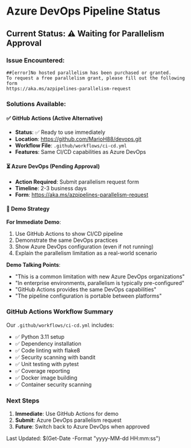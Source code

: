# Azure DevOps Pipeline Status

## Current Status: ⚠️ Waiting for Parallelism Approval

### Issue Encountered:
```
##[error]No hosted parallelism has been purchased or granted. 
To request a free parallelism grant, please fill out the following form 
https://aka.ms/azpipelines-parallelism-request
```

### Solutions Available:

#### ✅ GitHub Actions (Active Alternative)
- **Status**: ✅ Ready to use immediately
- **Location**: https://github.com/MarioH88/devops.git
- **Workflow File**: `.github/workflows/ci-cd.yml`
- **Features**: Same CI/CD capabilities as Azure DevOps

#### ⏳ Azure DevOps (Pending Approval)
- **Action Required**: Submit parallelism request form
- **Timeline**: 2-3 business days
- **Form**: https://aka.ms/azpipelines-parallelism-request

#### 🎯 Demo Strategy

**For Immediate Demo**:
1. Use GitHub Actions to show CI/CD pipeline
2. Demonstrate the same DevOps practices
3. Show Azure DevOps configuration (even if not running)
4. Explain the parallelism limitation as a real-world scenario

**Demo Talking Points**:
- "This is a common limitation with new Azure DevOps organizations"
- "In enterprise environments, parallelism is typically pre-configured"
- "GitHub Actions provides the same DevOps capabilities"
- "The pipeline configuration is portable between platforms"

### GitHub Actions Workflow Summary

Our `.github/workflows/ci-cd.yml` includes:
- ✅ Python 3.11 setup
- ✅ Dependency installation
- ✅ Code linting with flake8
- ✅ Security scanning with bandit
- ✅ Unit testing with pytest
- ✅ Coverage reporting
- ✅ Docker image building
- ✅ Container security scanning

### Next Steps

1. **Immediate**: Use GitHub Actions for demo
2. **Submit**: Azure DevOps parallelism request
3. **Future**: Switch back to Azure DevOps when approved

Last Updated: $(Get-Date -Format "yyyy-MM-dd HH:mm:ss")